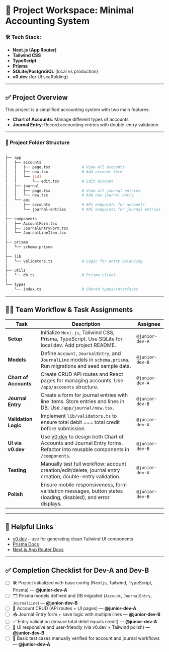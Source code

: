 # 📘 Project Workspace: Minimal Accounting System

### 🛠 Tech Stack:

- **Next.js (App Router)**
- **Tailwind CSS**
- **TypeScript**
- **Prisma**
- **SQLite/PostgreSQL** (local vs production)
- **v0.dev** (for UI scaffolding)

---

## ✅ Project Overview

This project is a simplified accounting system with two main features:

- **Chart of Accounts**: Manage different types of accounts
- **Journal Entry**: Record accounting entries with double-entry validation

---

### 📁 Project Folder Structure

```bash
.
├── app
│   ├── accounts
│   │   ├── page.tsx              # View all accounts
│   │   ├── new.tsx               # Add account form
│   │   └── [id]
│   │       └── edit.tsx          # Edit account
│   ├── journal
│   │   ├── page.tsx              # View all journal entries
│   │   └── new.tsx               # Add new journal entry
│   └── api
│       ├── accounts              # API endpoints for accounts
│       └── journal-entries       # API endpoints for journal entries
│
├── components
│   ├── AccountForm.tsx
│   ├── JournalEntryForm.tsx
│   └── JournalLineItem.tsx
│
├── prisma
│   └── schema.prisma
│
├── lib
│   └── validators.ts             # Logic for entry balancing
│
├── utils
│   └── db.ts                     # Prisma client
│
└── types
    └── index.ts                  # Shared types/interfaces
```

---

## 👨‍💻 Team Workflow & Task Assignments

| Task                  | Description                                                                                                                                | Assignee        |
| --------------------- | ------------------------------------------------------------------------------------------------------------------------------------------ | --------------- |
| **Setup**             | Initialize `Next.js`, Tailwind CSS, Prisma, TypeScript. Use SQLite for local dev. Add project README.                                      | `@junior-dev-A` |
| **Models**            | Define `Account`, `JournalEntry`, and `JournalLine` models in `schema.prisma`. Run migrations and seed sample data.                        | `@junior-dev-B` |
| **Chart of Accounts** | Create CRUD API routes and React pages for managing accounts. Use `/app/accounts` structure.                                               | `@junior-dev-A` |
| **Journal Entry**     | Create a form for journal entries with line items. Store entries and lines in DB. Use `/app/journal/new.tsx`.                              | `@junior-dev-B` |
| **Validation Logic**  | Implement `lib/validators.ts` to ensure total debit === total credit before submission.                                                    | `@junior-dev-A` |
| **UI via v0.dev**     | Use [v0.dev](https://v0.dev) to design both Chart of Accounts and Journal Entry forms. Refactor into reusable components in `/components`. | `@junior-dev-B` |
| **Testing**           | Manually test full workflow: account creation/edit/delete, journal entry creation, double-entry validation.                                | `@junior-dev-A` |
| **Polish**            | Ensure mobile responsiveness, form validation messages, button states (loading, disabled), and error displays.                             | `@junior-dev-B` |

---

## 🔗 Helpful Links

- [v0.dev](https://v0.dev) – use for generating clean Tailwind UI components
- [Prisma Docs](https://www.prisma.io/docs)
- [Next.js App Router Docs](https://nextjs.org/docs/app/building-your-application/routing)

---

## ✅ Completion Checklist for Dev-A and Dev-B

- [ ] 🛠 Project initialized with base config (Next.js, Tailwind, TypeScript,
      Prisma) — **@junior-dev-A**
- [ ] 🗂 Prisma models defined and DB migrated (`Account`, `JournalEntry`,
      `JournalLine`) — **@junior-dev-B**
- [ ] 🧾 Account CRUD (API routes + UI pages) — **@junior-dev-A**
- [ ] 📥 Journal Entry form + save logic with multiple lines — **@junior-dev-B**
- [ ] ✅ Entry validation (ensure total debit equals credit) — **@junior-dev-A**
- [ ] 🎨 UI responsive and user-friendly (via v0.dev + Tailwind polish) —
      **@junior-dev-B**
- [ ] 🧪 Basic test cases manually verified for account and journal workflows —
      **@junior-dev-A**
